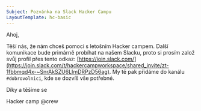 ```yaml
---
Subject: Pozvánka na Slack Hacker Campu
LayoutTemplate: hc-basic
---
```

Ahoj,

Těší nás, že nám chceš pomoci s letošním Hacker campem.
Další komunikace bude primárně probíhat na našem Slacku, proto si prosím založ
svůj profil přes tento odkaz: [https://join.slack.com/](https://join.slack.com/t/hackercampworkspace/shared_invite/zt-1fbbmqd4x-~SnrAkSZU6LImDRPzD56ag).
My tě pak přidáme do kanálu `#dobrovolnici`, kde se dozvíš vše potřebné.

Díky a těšíme se

Hacker camp @crew